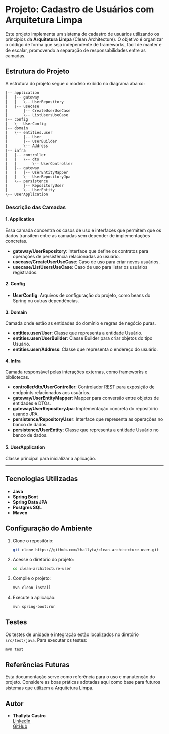 # Projeto: Cadastro de Usuários com Arquitetura Limpa

Este projeto implementa um sistema de cadastro de usuários utilizando os princípios da **Arquitetura Limpa** (Clean Architecture).
O objetivo é organizar o código de forma que seja independente de frameworks, fácil de manter e de escalar, promovendo a separação de responsabilidades entre as camadas.

## Estrutura do Projeto
A estrutura do projeto segue o modelo exibido no diagrama abaixo:

```
|-- application
|   |-- gateway
|   |   \-- UserRepository
|   |-- usecase
|       |-- CreateUserUseCase
|       \-- ListUsersUseCase
|-- config
|   \-- UserConfig
|-- domain
|   \-- entities.user
|       |-- User
|       |-- UserBuilder
|       \-- Address
|-- infra
|   |-- controller
|   |   \-- dto
|   |       \-- UserController
|   |-- gateway
|   |   |-- UserEntityMapper
|   |   \-- UserRepositoryJpa
|   \-- persistence
|       |-- RepositoryUser
|       \-- UserEntity
\-- UserApplication
```

### Descrição das Camadas

#### **1. Application**
Essa camada concentra os casos de uso e interfaces que permitem que os dados transitem entre as camadas sem depender de implementações concretas.

- **gateway/UserRepository**: Interface que define os contratos para operações de persistência relacionadas ao usuário.
- **usecase/CreateUserUseCase**: Caso de uso para criar novos usuários.
- **usecase/ListUsersUseCase**: Caso de uso para listar os usuários registrados.

#### **2. Config**
- **UserConfig**: Arquivos de configuração do projeto, como beans do Spring ou outras dependências.

#### **3. Domain**
Camada onde estão as entidades do domínio e regras de negócio puras.

- **entities.user/User**: Classe que representa a entidade Usuário.
- **entities.user/UserBuilder**: Classe Builder para criar objetos do tipo Usuário.
- **entities.user/Address**: Classe que representa o endereço do usuário.

#### **4. Infra**
Camada responsável pelas interações externas, como frameworks e bibliotecas.

- **controller/dto/UserController**: Controlador REST para exposição de endpoints relacionados aos usuários.
- **gateway/UserEntityMapper**: Mapper para conversão entre objetos de entidades e DTOs.
- **gateway/UserRepositoryJpa**: Implementação concreta do repositório usando JPA.
- **persistence/RepositoryUser**: Interface que representa as operações no banco de dados.
- **persistence/UserEntity**: Classe que representa a entidade Usuário no banco de dados.

#### **5. UserApplication**
Classe principal para inicializar a aplicação.

---

## Tecnologias Utilizadas
- **Java**
- **Spring Boot**
- **Spring Data JPA**
- **Postgres SQL**
- **Maven**

## Configuração do Ambiente
1. Clone o repositório:
   ```bash
   git clone https://github.com/thallyta/clean-architecture-user.git
   ```

2. Acesse o diretório do projeto:
   ```bash
   cd clean-architecture-user
   ```

3. Compile o projeto:
   ```bash
   mvn clean install
   ```

4. Execute a aplicação:
   ```bash
   mvn spring-boot:run
   ```


## Testes
Os testes de unidade e integração estão localizados no diretório `src/test/java`. Para executar os testes:
```bash
mvn test
```

## Referências Futuras
Esta documentação serve como referência para o uso e manutenção do projeto. Considere as boas práticas adotadas aqui como base para futuros sistemas que utilizem a Arquitetura Limpa.


## Autor
- **Thallyta Castro**  
  [LinkedIn](https://www.linkedin.com/in/thallyta-castro)  
  [GitHub](https://github.com/thallyta)

